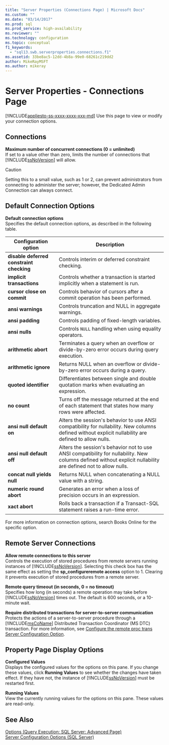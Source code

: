 ```yaml
---
title: "Server Properties (Connections Page) | Microsoft Docs"
ms.custom: ""
ms.date: "03/14/2017"
ms.prod: sql
ms.prod_service: high-availability
ms.reviewer: ""
ms.technology: configuration
ms.topic: conceptual
f1_keywords: 
  - "sql13.swb.serverproperties.connections.f1"
ms.assetid: 33be8ac5-12dd-4b8a-99e0-68261c219dd2
author: MikeRayMSFT
ms.author: mikeray
---
```

# Server Properties - Connections Page
[!INCLUDE[appliesto-ss-xxxx-xxxx-xxx-md](../../includes/appliesto-ss-xxxx-xxxx-xxx-md.md)]
  Use this page to view or modify your connection options.  
  
## Connections  
 **Maximum number of concurrent connections (0 = unlimited)**  
 If set to a value other than zero, limits the number of connections that [!INCLUDE[ssNoVersion](../../includes/ssnoversion-md.md)] will allow.  
  
> [!CAUTION]  
>  Setting this to a small value, such as 1 or 2, can prevent administrators from connecting to administer the server; however, the Dedicated Admin Connection can always connect.  
  
## Default Connection Options  
 **Default connection options**  
 Specifies the default connection options, as described in the following table.  
  
|Configuration option|Description|  
|--------------------------|-----------------|  
|**disable deferred constraint checking**|Controls interim or deferred constraint checking.|  
|**implicit transactions**|Controls whether a transaction is started implicitly when a statement is run.|  
|**cursor close on commit**|Controls behavior of cursors after a commit operation has been performed.|  
|**ansi warnings**|Controls truncation and NULL in aggregate warnings.|  
|**ansi padding**|Controls padding of fixed-length variables.|  
|**ansi nulls**|Controls `NULL` handling when using equality operators.|  
|**arithmetic abort**|Terminates a query when an overflow or divide-by-zero error occurs during query execution.|  
|**arithmetic ignore**|Returns NULL when an overflow or divide-by-zero error occurs during a query.|  
|**quoted identifier**|Differentiates between single and double quotation marks when evaluating an expression.|  
|**no count**|Turns off the message returned at the end of each statement that states how many rows were affected.|  
|**ansi null default on**|Alters the session's behavior to use ANSI compatibility for nullability. New columns defined without explicit nullability are defined to allow nulls.|  
|**ansi null default off**|Alters the session's behavior not to use ANSI compatibility for nullability. New columns defined without explicit nullability are defined not to allow nulls.|  
|**concat null yields null**|Returns NULL when concatenating a NULL value with a string.|  
|**numeric round abort**|Generates an error when a loss of precision occurs in an expression.|  
|**xact abort**|Rolls back a transaction if a Transact-SQL statement raises a run-time error.|  
  
 For more information on connection options, search Books Online for the specific option.  
  
## Remote Server Connections  
 **Allow remote connections to this server**  
 Controls the execution of stored procedures from remote servers running instances of [!INCLUDE[ssNoVersion](../../includes/ssnoversion-md.md)]. Selecting this check box has the same effect as setting the **sp_configureremote access** option to 1. Clearing it prevents execution of stored procedures from a remote server.  
  
 **Remote query timeout (in seconds, 0 = no timeout)**  
 Specifies how long (in seconds) a remote operation may take before [!INCLUDE[ssNoVersion](../../includes/ssnoversion-md.md)] times out. The default is 600 seconds, or a 10-minute wait.  
  
 **Require distributed transactions for server-to-server communication**  
 Protects the actions of a server-to-server procedure through a [!INCLUDE[msCoName](../../includes/msconame-md.md)] Distributed Transaction Coordinator (MS DTC) transaction. For more information, see [Configure the remote proc trans Server Configuration Option](../../database-engine/configure-windows/configure-the-remote-proc-trans-server-configuration-option.md).  
  
## Property Page Display Options  
 **Configured Values**  
 Displays the configured values for the options on this pane. If you change these values, click **Running Values** to see whether the changes have taken effect. If they have not, the instance of [!INCLUDE[ssNoVersion](../../includes/ssnoversion-md.md)] must be restarted first.  
  
 **Running Values**  
 View the currently running values for the options on this pane. These values are read-only.  
  
## See Also  
 [Options &#40;Query Execution: SQL Server: Advanced Page&#41;](https://msdn.microsoft.com/library/3ec788c7-22c3-4216-9ad0-81a168d17074)   
 [Server Configuration Options &#40;SQL Server&#41;](../../database-engine/configure-windows/server-configuration-options-sql-server.md)  
  
  
